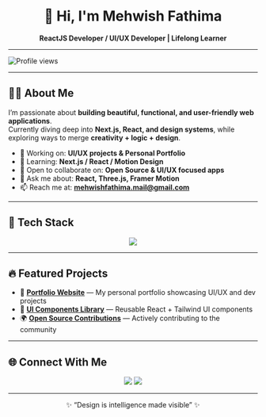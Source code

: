 <!-- Banner -->
<h1 align="center">👋 Hi, I'm Mehwish Fathima</h1>
<p align="center">
  <b>ReactJS Developer / UI/UX Developer
| Lifelong Learner</b>
</p>

---

![Profile views](https://img.shields.io/badge/Profile%20views-1,128-brightgreen)


---

## 👩‍💻 About Me  

I’m passionate about **building beautiful, functional, and user-friendly web applications**.  
Currently diving deep into **Next.js, React, and design systems**, while exploring ways to merge **creativity + logic + design**.  

- 🔭 Working on: **UI/UX projects & Personal Portfolio**  
- 🌱 Learning: **Next.js / React / Motion Design**  
- 👯 Open to collaborate on: **Open Source & UI/UX focused apps**  
- 💬 Ask me about: **React, Three.js, Framer Motion**  
- 📫 Reach me at: **mehwishfathima.mail@gmail.com**

---

## 🚀 Tech Stack  

<p align="center">
  <img src="https://skillicons.dev/icons?i=html,css,js,tailwind,ts,react,bootstrap,redux,nextjs,nodejs,mongodb,python,java,pytorch,git"/>
</p>

---

## 🔥 Featured Projects  

- 🚀 [**Portfolio Website**](#) — My personal portfolio showcasing UI/UX and dev projects  
- 🎨 [**UI Components Library**](#) — Reusable React + Tailwind UI components  
- 🌍 [**Open Source Contributions**](#) — Actively contributing to the community  


---

## 🌐 Connect With Me  

<p align="center">
  <a href="https://linkedin.com/in/mehwishfathima11" target="_blank"><img src="https://skillicons.dev/icons?i=linkedin" /></a>
  <a href="mailto:mehwishfathima.mail@gmail.com"><img src="https://skillicons.dev/icons?i=gmail" /></a>
</p>

---

<p align="center">✨ “Design is intelligence made visible” ✨</p>